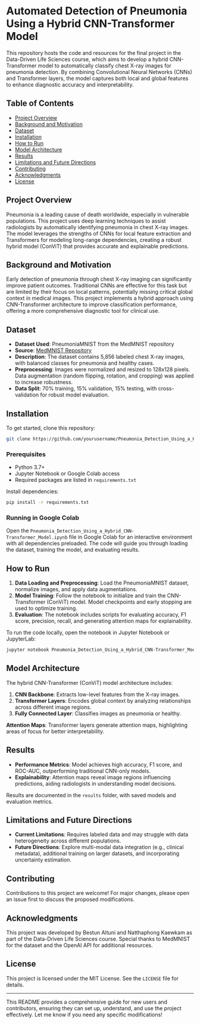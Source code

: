 # Automated Detection of Pneumonia Using a Hybrid CNN-Transformer Model

This repository hosts the code and resources for the final project in the Data-Driven Life Sciences course, which aims to develop a hybrid CNN-Transformer model to automatically classify chest X-ray images for pneumonia detection. By combining Convolutional Neural Networks (CNNs) and Transformer layers, the model captures both local and global features to enhance diagnostic accuracy and interpretability.

## Table of Contents
- [Project Overview](#project-overview)
- [Background and Motivation](#background-and-motivation)
- [Dataset](#dataset)
- [Installation](#installation)
- [How to Run](#how-to-run)
- [Model Architecture](#model-architecture)
- [Results](#results)
- [Limitations and Future Directions](#limitations-and-future-directions)
- [Contributing](#contributing)
- [Acknowledgments](#acknowledgments)
- [License](#license)

## Project Overview
Pneumonia is a leading cause of death worldwide, especially in vulnerable populations. This project uses deep learning techniques to assist radiologists by automatically identifying pneumonia in chest X-ray images. The model leverages the strengths of CNNs for local feature extraction and Transformers for modeling long-range dependencies, creating a robust hybrid model (ConViT) that provides accurate and explainable predictions.

## Background and Motivation
Early detection of pneumonia through chest X-ray imaging can significantly improve patient outcomes. Traditional CNNs are effective for this task but are limited by their focus on local patterns, potentially missing critical global context in medical images. This project implements a hybrid approach using CNN-Transformer architecture to improve classification performance, offering a more comprehensive diagnostic tool for clinical use.

## Dataset
- **Dataset Used**: PneumoniaMNIST from the MedMNIST repository
- **Source**: [MedMNIST Repository](https://github.com/MedMNIST/MedMNIST)
- **Description**: The dataset contains 5,856 labeled chest X-ray images, with balanced classes for pneumonia and healthy cases.
- **Preprocessing**: Images were normalized and resized to 128x128 pixels. Data augmentation (random flipping, rotation, and cropping) was applied to increase robustness.
- **Data Split**: 70% training, 15% validation, 15% testing, with cross-validation for robust model evaluation.

## Installation
To get started, clone this repository:
```bash
git clone https://github.com/yourusername/Pneumonia_Detection_Using_a_Hybrid_CNN-Transformer_Model.git
```
### Prerequisites
- Python 3.7+
- Jupyter Notebook or Google Colab access
- Required packages are listed in `requirements.txt`

Install dependencies:
```bash
pip install -r requirements.txt
```

### Running in Google Colab
Open the `Pneumonia_Detection_Using_a_Hybrid_CNN-Transformer_Model.ipynb` file in Google Colab for an interactive environment with all dependencies preloaded. The code will guide you through loading the dataset, training the model, and evaluating results.

## How to Run
1. **Data Loading and Preprocessing**: Load the PneumoniaMNIST dataset, normalize images, and apply data augmentations.
2. **Model Training**: Follow the notebook to initialize and train the CNN-Transformer (ConViT) model. Model checkpoints and early stopping are used to optimize training.
3. **Evaluation**: The notebook includes scripts for evaluating accuracy, F1 score, precision, recall, and generating attention maps for explainability.

To run the code locally, open the notebook in Jupyter Notebook or JupyterLab:
```bash
jupyter notebook Pneumonia_Detection_Using_a_Hybrid_CNN-Transformer_Model.ipynb
```

## Model Architecture
The hybrid CNN-Transformer (ConViT) model architecture includes:
1. **CNN Backbone**: Extracts low-level features from the X-ray images.
2. **Transformer Layers**: Encodes global context by analyzing relationships across different image regions.
3. **Fully Connected Layer**: Classifies images as pneumonia or healthy.

**Attention Maps**: Transformer layers generate attention maps, highlighting areas of focus for better interpretability.

## Results
- **Performance Metrics**: Model achieves high accuracy, F1 score, and ROC-AUC, outperforming traditional CNN-only models.
- **Explainability**: Attention maps reveal image regions influencing predictions, aiding radiologists in understanding model decisions.

Results are documented in the `results` folder, with saved models and evaluation metrics.

## Limitations and Future Directions
- **Current Limitations**: Requires labeled data and may struggle with data heterogeneity across different populations.
- **Future Directions**: Explore multi-modal data integration (e.g., clinical metadata), additional training on larger datasets, and incorporating uncertainty estimation.

## Contributing
Contributions to this project are welcome! For major changes, please open an issue first to discuss the proposed modifications.

## Acknowledgments
This project was developed by Bestun Altuni and Natthaphong Kaewkam as part of the Data-Driven Life Sciences course. Special thanks to MedMNIST for the dataset and the OpenAI API for additional resources.

## License
This project is licensed under the MIT License. See the `LICENSE` file for details.

---

This README provides a comprehensive guide for new users and contributors, ensuring they can set up, understand, and use the project effectively. Let me know if you need any specific modifications!
